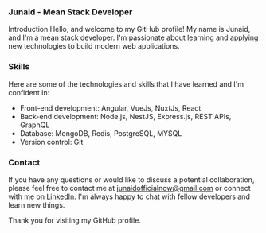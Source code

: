 ### Junaid - Mean Stack Developer
Introduction
Hello, and welcome to my GitHub profile! My name is Junaid, and I'm a mean stack developer. I'm passionate about learning and applying new technologies to build modern web applications.

### Skills
Here are some of the technologies and skills that I have learned and I'm confident in:

- Front-end development: Angular, VueJs, NuxtJs, React
- Back-end development: Node.js, NestJS, Express.js, REST APIs, GraphQL
- Database: MongoDB, Redis, PostgreSQL, MYSQL
- Version control: Git

### Contact
If you have any questions or would like to discuss a potential collaboration, please feel free to contact me at [junaidofficialnow@gmail.com](mailto:junaidofficialnow@gmail.com) or connect with me on [LinkedIn](https://www.linkedin.com/in/junaid-jamshed-). I'm always happy to chat with fellow developers and learn new things.

Thank you for visiting my GitHub profile.
<!---
JunaidOfficialNow/JunaidOfficialNow is a ✨ special ✨ repository because its `README.md` (this file) appears on your GitHub profile.
You can click the Preview link to take a look at your changes.
--->
